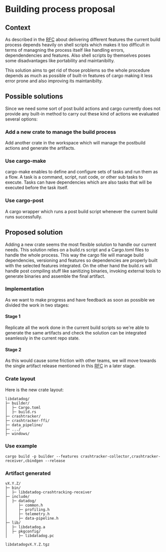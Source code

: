 # Building process proposal

## Context
As described in the [RFC](https://github.com/DataDog/libdatadog/blob/main/docs/RFCs/delivering-different-features.md)
about delivering different features the current build process depends heavily on shell scripts which makes it too 
difficult in terms of managning the process itself like handling errors, dependendencies and features. Also shell
scripts by themselves poses some disadvantages like portability and maintanibilty.

This solution aims to get rid of those problems so the whole procedure depends as much as possible of built-in features 
of cargo making it less error prone and also improving its maintanibilty.

## Possible solutions
Since we need some sort of post build actions and cargo currently does not provide any built-in method to carry out these 
kind of actions we evaluated several options:

### Add a new crate to manage the build process
Add another crate in the workspace which will manage the postbuild actions and generate the artifacts. 

### Use cargo-make
cargo-make enables to define and configure sets of tasks and run them as a flow. A task is a command, script, rust
code, or other sub tasks to execute. Tasks can have dependencies which are also tasks that will be executed before the
task itself.

### Use cargo-post
A cargo wrapper which runs a post build script whenever the current build runs successfully.

## Proposed solution
Adding a new crate seems the most flexible solution to handle our current needs. This solution relies on a build.rs
script and a Cargo.toml files to handle the whole process. This way the cargo file will manage build dependencies,
versioning and features so dependencies are properly built with the selected features integrated. On the other hand
the build.rs will handle post compiling stuff like sanitizing binaries, invoking external tools to generate binaries
and assemble the final artifact.

### Implementation
As we want to make progress and have feedback as soon as possible we divided the work in two stages:

#### Stage 1 
Replicate all the work done in the current build scripts so we're able to generate the same artifacts and check the 
solution can be integrated seamlessly in the current repo state.

#### Stage 2
As this would cause some friction with other teams, we will move towards the single artifact release mentioned in this 
[RFC](https://github.com/DataDog/libdatadog/blob/main/docs/RFCs/delivering-different-features.md) in a later stage.

### Crate layout
Here is the new crate layout:
```
libdatadog/
├─ builder/
│  ├─ Cargo.toml
│  ├─ build.rs
├─ crashtracker/
├─ crashtracker-ffi/
├─ data_pipeline/
├─ .../
├─ windows/

```

### Use example

```
cargo build -p builder --features crashtracker-collector,crashtracker-receiver,cbindgen --release
```

### Artifact generated

```
vX.Y.Z/
├─ bin/
│  ├─ libdatadog-crashtracking-receiver
├─ include/
│  ├─ datadog/
│     ├─ common.h
│     ├─ profiling.h
│     ├─ telemetry.h
│     ├─ data-pipeline.h
├─ lib/
│  ├─ libdatadog.a
│  ├─ pkgconfig/
│     ├─ libdatadog.pc
```

```
libdatadogvX.Y.Z.tgz
```
